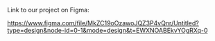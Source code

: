 Link to our project on Figma:

https://www.figma.com/file/MkZC19oOzawoJQZ3P4vQnr/Untitled?type=design&node-id=0-1&mode=design&t=EWXNOABEkvYOgRXq-0

